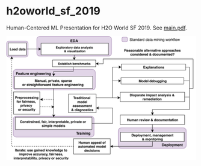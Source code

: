 # h2oworld_sf_2019
Human-Centered ML Presentation for H2O World SF 2019. See [main.pdf](main.pdf).

![](img/blueprint.png)
